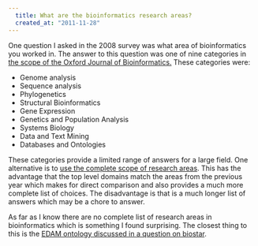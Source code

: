 ```yaml
--- 
  title: What are the bioinformatics research areas?
  created_at: "2011-11-28"
---
```


One question I asked in the 2008 survey was what area of bioinformatics you
worked in. The answer to this question was one of nine categories in [the scope
of the Oxford Journal of Bioinformatics.][scope] These categories were:

  * Genome analysis
  * Sequence analysis
  * Phylogenetics
  * Structural Bioinformatics
  * Gene Expression
  * Genetics and Population Analysis
  * Systems Biology
  * Data and Text Mining
  * Databases and Ontologies

These categories provide a limited range of answers for a large field. One
alternative is to [use the complete scope of research areas][expanded]. This
has the advantage that the top level domains match the areas from the previous
year which makes for direct comparison and also provides a much more complete
list of choices. The disadvantage is that is a much longer list of answers
which may be a chore to answer.

As far as I know there are no complete list of research areas in bioinformatics
which is something I found surprising. The closest thing to this is the [EDAM
ontology discussed in a question on biostar][edam].

[scope]: http://www.oxfordjournals.org/our_journals/bioinformatics/for_authors/scope_guidelines.html
[expanded]: https://github.com/michaelbarton/bioinformatics-career-survey/blob/develop/2011/questions.yml#L114
[edam]: http://biostar.stackexchange.com/questions/8927/an-ontology-for-bioinformatics-itself
